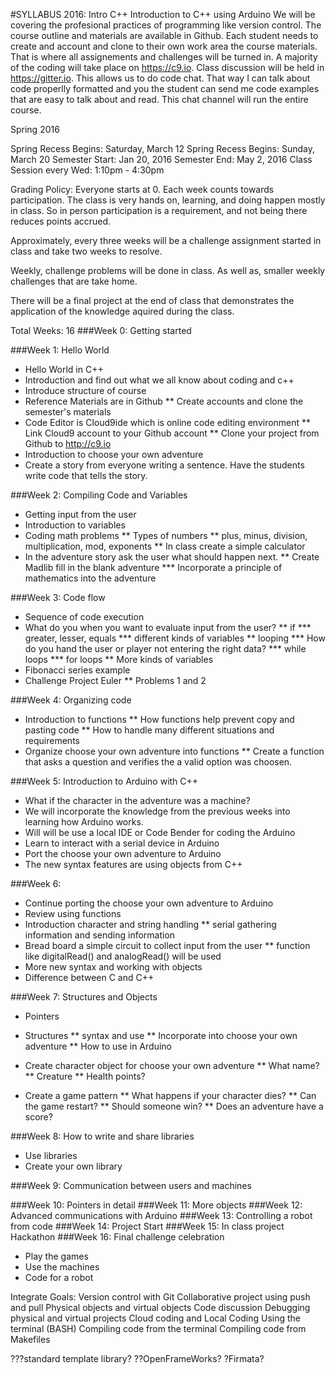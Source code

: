 #SYLLABUS 2016: Intro C++
Introduction to C++ using Arduino
We will be covering the profesional practices of programming like version control. The course outline and
materials are available in Github. Each student needs to create and account and clone to their own work area
the course materials. That is where all assignements and challenges will be turned in. A majority of the
coding will take place on https://c9.io. Class discussion will be held in https://gitter.io. This allows us
to do code chat. That way I can talk about code properlly formatted and you the student can send me code
examples that are easy to talk about and read. This chat channel will run the entire course.

Spring 2016

Spring Recess Begins: Saturday, March 12
Spring Recess Begins: Sunday, March 20
Semester Start: Jan 20, 2016
Semester End: May 2, 2016
Class Session every  Wed: 1:10pm - 4:30pm

Grading Policy:
Everyone starts at 0. Each week counts towards participation. The class is very hands on, learning, and doing
happen mostly in class. So in person participation is a requirement, and not being there reduces points accrued.

Approximately, every three weeks will be a challenge assignment started in class and take two weeks to resolve.

Weekly, challenge problems will be done in class. As well as, smaller weekly challenges that are take home.

There will be a final project at the end of class that demonstrates the application of the knowledge aquired during the class.

Total Weeks: 16
###Week 0: Getting started

###Week 1: Hello World
* Hello World in C++
* Introduction and find out what we all know about coding and c++
* Introduce structure of course
* Reference Materials are in Github
** Create accounts and clone the semester's materials
* Code Editor is Cloud9ide which is online code editing environment
** Link Cloud9 account to your Github account
** Clone your project from Github to http://c9.io
* Introduction to choose your own adventure
* Create a story from everyone writing a sentence. Have the students write code that tells the story.

###Week 2: Compiling Code and Variables
* Getting input from the user
* Introduction to variables
* Coding math problems
** Types of numbers
** plus, minus, division, multiplication, mod, exponents
** In class create a simple calculator
* In the adventure story ask the user what should happen next.
** Create Madlib fill in the blank adventure
*** Incorporate a principle of mathematics into the adventure

###Week 3: Code flow
* Sequence of code execution
* What do you when you want to evaluate input from the user?
** if
*** greater, lesser, equals
*** different kinds of variables
** looping
*** How do you hand the user or player not entering the right data?
*** while loops
*** for loops
** More kinds of variables
* Fibonacci series example
* Challenge Project Euler
** Problems 1 and 2

###Week 4: Organizing code
* Introduction to functions
** How functions help prevent copy and pasting code
** How to handle many different situations and requirements
* Organize choose your own adventure into functions
** Create a function that asks a question and verifies the a valid option was choosen.


###Week 5: Introduction to Arduino with C++
* What if the character in the adventure was a machine?
* We will incorporate the knowledge from the previous weeks into learning how
Arduino works.
* Will will be use a local IDE or Code Bender for coding the Arduino
* Learn to interact with a serial device in Arduino
* Port the choose your own adventure to Arduino
* The new syntax features are using objects from C++

###Week 6:
* Continue porting the choose your own adventure to Arduino
* Review using functions
* Introduction character and string handling
** serial gathering information and sending information
* Bread board a simple circuit to collect input from the user
** function like digitalRead() and analogRead() will be used
* More new syntax and working with objects
* Difference between C and C++

###Week 7: Structures and Objects
* Pointers
* Structures
** syntax and use
** Incorporate into choose your own adventure
** How to use in Arduino
* Create character object for choose your own adventure
** What name?
** Creature
** Health points?

* Create a game pattern
** What happens if your character dies?
** Can the game restart?
** Should someone win?
** Does an adventure have a score?

###Week 8: How to write and share libraries
* Use libraries
* Create your own library

###Week 9: Communication between users and machines

###Week 10: Pointers in detail
###Week 11: More objects
###Week 12: Advanced communications with Arduino
###Week 13: Controlling a robot from code
###Week 14: Project Start
###Week 15: In class project Hackathon
###Week 16: Final challenge celebration
* Play the games
* Use the machines
* Code for a robot


Integrate Goals:
Version control with Git
Collaborative project using push and pull
Physical objects and virtual objects
Code discussion
Debugging physical and virtual projects
Cloud coding and Local Coding
Using the terminal (BASH)
Compiling code from the terminal
Compiling code from Makefiles

???standard template library?
??OpenFrameWorks?
?Firmata?
